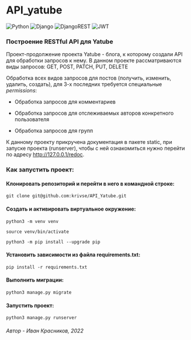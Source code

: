 # API_yatube

![Python](https://img.shields.io/badge/python-3670A0?style=for-the-badge&logo=python&logoColor=ffdd54) ![Django](https://img.shields.io/badge/django-%23092E20.svg?style=for-the-badge&logo=django&logoColor=white) ![DjangoREST](https://img.shields.io/badge/DJANGO-REST-ff1709?style=for-the-badge&logo=django&logoColor=white&color=ff1709&labelColor=gray) ![JWT](https://img.shields.io/badge/JWT-black?style=for-the-badge&logo=JSON%20web%20tokens)
### Построение RESTful API для Yatube

Проект-продолжение проекта Yatube - блога, к которому создали API для обработки запросов к нему. В данном проекте рассматриваются виды запросов: GET, POST, PATCH, PUT, DELETE

Обработка всех видов запросов для постов (получить, изменить, удалить, создать), для 3-х  последних требуется специальные *permissions*:

- Обработка запросов для комментариев

- Обработка запросов для отслеживаемых авторов конкретного пользователя

- Обработка запросов для групп

К данному проекту прикручена документация в пакете static, при запуске проекта (runserver), чтобы с ней ознакомиться нужно перейти по адресу http://127.0.0.1/redoc.


### Как запустить проект:

#### Клонировать репозиторий и перейти в него в командной строке:

```
git clone git@github.com:krivse/API_Yatube.git
```

#### Cоздать и активировать виртуальное окружение:

```
python3 -m venv venv
```

```
source venv/bin/activate
```

```
python3 -m pip install --upgrade pip
```

#### Установить зависимости из файла requirements.txt:

```
pip install -r requirements.txt
```

#### Выполнить миграции:

```
python3 manage.py migrate
```

#### Запустить проект:

```
python3 manage.py runserver
```

###### Автор - Иван Красников, 2022
